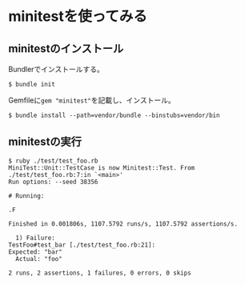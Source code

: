 # minitestを使ってみる

## minitestのインストール
Bundlerでインストールする。
```
$ bundle init
```
Gemfileに`gem "minitest"`を記載し、インストール。
```
$ bundle install --path=vendor/bundle --binstubs=vendor/bin
```

## minitestの実行
```
$ ruby ./test/test_foo.rb 
MiniTest::Unit::TestCase is now Minitest::Test. From ./test/test_foo.rb:7:in `<main>'
Run options: --seed 38356

# Running:

.F

Finished in 0.001806s, 1107.5792 runs/s, 1107.5792 assertions/s.

  1) Failure:
TestFoo#test_bar [./test/test_foo.rb:21]:
Expected: "bar"
  Actual: "foo"

2 runs, 2 assertions, 1 failures, 0 errors, 0 skips
```